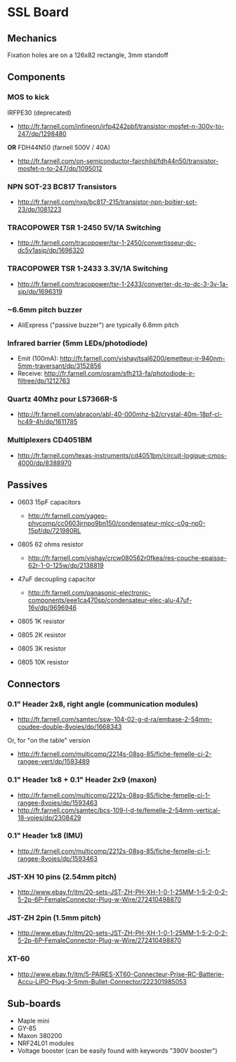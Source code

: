 # SSL Board

## Mechanics

Fixation holes are on a 126x82 rectangle, 3mm standoff

## Components

### MOS to kick

IRFPE30 (deprecated)
- http://fr.farnell.com/infineon/irfp4242pbf/transistor-mosfet-n-300v-to-247/dp/1298480

**OR** FDH44N50 (farnell 500V / 40A)
- http://fr.farnell.com/on-semiconductor-fairchild/fdh44n50/transistor-mosfet-n-to-247/dp/1095012

### NPN SOT-23 BC817 Transistors
- http://fr.farnell.com/nxp/bc817-215/transistor-npn-boitier-sot-23/dp/1081223

### TRACOPOWER TSR 1-2450 5V/1A Switching
- http://fr.farnell.com/tracopower/tsr-1-2450/convertisseur-dc-dc5v1asip/dp/1696320

### TRACOPOWER TSR 1-2433 3.3V/1A Switching

- http://fr.farnell.com/tracopower/tsr-1-2433/converter-dc-to-dc-3-3v-1a-sip/dp/1696319

### ~6.6mm pitch buzzer

- AliExpress ("passive buzzer") are typically 6.6mm pitch

### Infrared barrier (5mm LEDs/photodiode)

- Emit (100mA): http://fr.farnell.com/vishay/tsal6200/emetteur-ir-940nm-5mm-traversant/dp/3152856
- Receive: http://fr.farnell.com/osram/sfh213-fa/photodiode-ir-filtree/dp/1212763

### Quartz 40Mhz pour LS7366R-S

- http://fr.farnell.com/abracon/abl-40-000mhz-b2/crystal-40m-18pf-cl-hc49-4h/dp/1611785

### Multiplexers CD4051BM

- http://fr.farnell.com/texas-instruments/cd4051bm/circuit-logique-cmos-4000/dp/8388970

## Passives

- 0603 15pF capacitors
    - http://fr.farnell.com/yageo-phycomp/cc0603jrnpo9bn150/condensateur-mlcc-c0g-np0-15pf/dp/721980RL
- 0805 62 ohms resistor
    -  http://fr.farnell.com/vishay/crcw080562r0fkea/res-couche-epaisse-62r-1-0-125w/dp/2138819
- 47uF decoupling capacitor
    - http://fr.farnell.com/panasonic-electronic-components/eee1ca470sp/condensateur-elec-alu-47uf-16v/dp/9696946

- 0805 1K resistor
- 0805 2K resistor
- 0805 3K resistor
- 0805 10K resistor

## Connectors

### 0.1" Header 2x8, right angle (communication modules)

- http://fr.farnell.com/samtec/ssw-104-02-g-d-ra/embase-2-54mm-coudee-double-8voies/dp/1668343

Or, for "on the table" version

- http://fr.farnell.com/multicomp/2214s-08sg-85/fiche-femelle-ci-2-rangee-vert/dp/1593489

### 0.1" Header 1x8 + 0.1" Header 2x9 (maxon)

- http://fr.farnell.com/multicomp/2212s-08sg-85/fiche-femelle-ci-1-rangee-8voies/dp/1593463
- http://fr.farnell.com/samtec/bcs-109-l-d-te/femelle-2-54mm-vertical-18-voies/dp/2308429

### 0.1" Header 1x8 (IMU)

- http://fr.farnell.com/multicomp/2212s-08sg-85/fiche-femelle-ci-1-rangee-8voies/dp/1593463

### JST-XH 10 pins (2.54mm pitch)

- http://www.ebay.fr/itm/20-sets-JST-ZH-PH-XH-1-0-1-25MM-1-5-2-0-2-5-2p-6P-FemaleConnector-Plug-w-Wire/272410498870

### JST-ZH 2pin (1.5mm pitch)

- http://www.ebay.fr/itm/20-sets-JST-ZH-PH-XH-1-0-1-25MM-1-5-2-0-2-5-2p-6P-FemaleConnector-Plug-w-Wire/272410498870

### XT-60

- http://www.ebay.fr/itm/5-PAIRES-XT60-Connecteur-Prise-RC-Batterie-Accu-LiPO-Plug-3-5mm-Bullet-Connector/222301985053


## Sub-boards

- Maple mini
- GY-85
- Maxon 380200
- NRF24L01 modules
- Voltage booster (can be easily found with keywords "390V booster")
